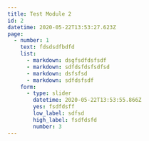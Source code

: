 ```yaml
---
title: Test Module 2
id: 2
datetime: 2020-05-22T13:53:27.623Z
page:
  - number: 1
    text: fdsdsdfbdfd
    list:
      - markdown: dsgfsdfdsfsdf
      - markdown: sdfdsfdsfsdfsd
      - markdown: dsfsfsd
      - markdown: sdfdsfsdf
    form:
      - type: slider
        datetime: 2020-05-22T13:53:55.866Z
        yes: fsdfdsff
        low_label: sdfsd
        high_label: fsdfdsfd
        number: 3
---
```

